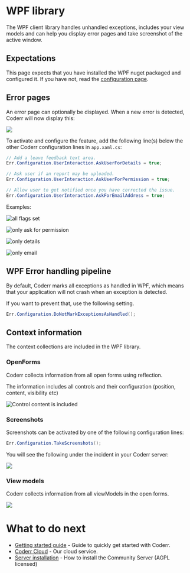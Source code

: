 WPF library
==================

The WPF client library handles unhandled exceptions, includes your view models and can help you display error pages and take screenshot of the active window.

## Expectations

This page expects that you have installed the WPF nuget packaged and configured it. If you have not, read the [configuration page](configure.md).


## Error pages

An error page can optionally be displayed.  When a new error is detected, Coderr will now display this:

![](/screens/libraries/winforms/winforms_error_minimal.png)

To activate and configure the feature, add the following line(s) below the other Coderr configuration lines in `app.xaml.cs`:

```csharp
// Add a leave feedback text area.
Err.Configuration.UserInteraction.AskUserForDetails = true;

// Ask user if an report may be uploaded.
Err.Configuration.UserInteraction.AskUserForPermission = true;

// Allow user to get notified once you have corrected the issue.
Err.Configuration.UserInteraction.AskForEmailAddress = true;
```

Examples:

![all flags set](/screens/libraries/winforms/winforms_error_all.png)

![only ask for permission](/screens/libraries/winforms/winforms_error_permission.png)

![only details](/screens/libraries/winforms/winforms_error_details.png)

![only email](/screens/libraries/winforms/winforms_error_email.png)

## WPF Error handling pipeline

By default, Coderr marks all exceptions as handled in WPF, which means that your application will not crash when an exception is detected.

If you want to prevent that, use the following setting.

```csharp
Err.Configuration.DoNotMarkExceptionsAsHandled();
```

## Context information

The context collections are included in the WPF library.

### OpenForms

Coderr collects information from all open forms using reflection. 

The information includes all controls and their configuration (position, content, visibility etc)

![Control content is included](/screens/libraries/wpf/winforms_open_forms.png)

### Screenshots

Screenshots can be activated by one of the following configuration lines:

```csharp
Err.Configuration.TakeScreenshots();
```

You will see the following under the incident in your Coderr server:

![](/screens/libraries/wpf/open_windows.png)

### View models

Coderr collects information from all viewModels in the open forms.

![](/screens/libraries/wpf/viewmodels.png)


# What to do next

* [Getting started guide](/getting-started/) - Guide to quickly get started with Coderr.
* [Coderr Cloud](https://coderr.io/try/cloud/) - Our cloud service.
* [Server installation](https://coderr.io/documentation/server/installation/) - How to install the Community Server (AGPL licensed)
